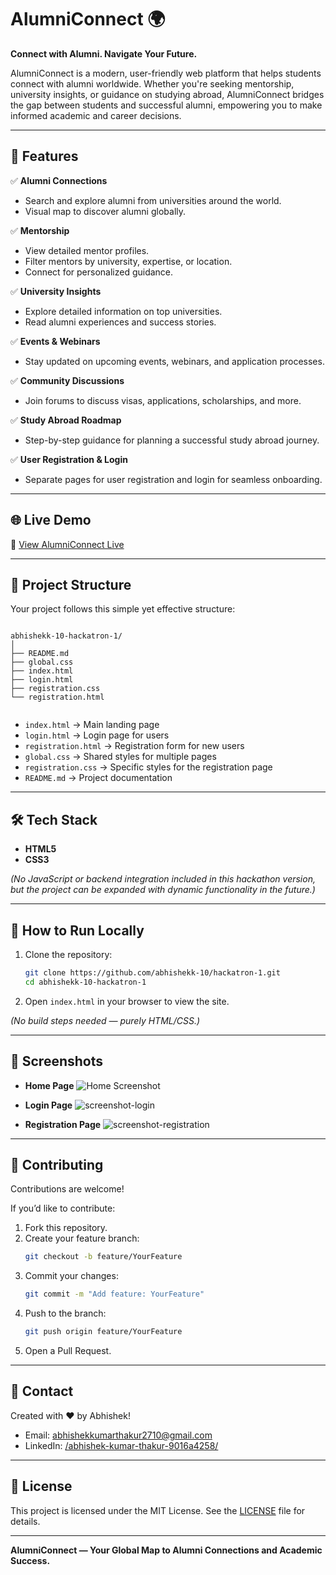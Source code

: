 # AlumniConnect 🌍

**Connect with Alumni. Navigate Your Future.**

AlumniConnect is a modern, user-friendly web platform that helps students connect with alumni worldwide. Whether you're seeking mentorship, university insights, or guidance on studying abroad, AlumniConnect bridges the gap between students and successful alumni, empowering you to make informed academic and career decisions.

---

## 🚀 Features

✅ **Alumni Connections**

- Search and explore alumni from universities around the world.
- Visual map to discover alumni globally.

✅ **Mentorship**

- View detailed mentor profiles.
- Filter mentors by university, expertise, or location.
- Connect for personalized guidance.

✅ **University Insights**

- Explore detailed information on top universities.
- Read alumni experiences and success stories.

✅ **Events & Webinars**

- Stay updated on upcoming events, webinars, and application processes.

✅ **Community Discussions**

- Join forums to discuss visas, applications, scholarships, and more.

✅ **Study Abroad Roadmap**

- Step-by-step guidance for planning a successful study abroad journey.

✅ **User Registration & Login**

- Separate pages for user registration and login for seamless onboarding.

---

## 🌐 Live Demo

🔗 [View AlumniConnect Live](https://hackatron-1-bxbr.vercel.app/)  

---

## 📁 Project Structure

Your project follows this simple yet effective structure:

```

abhishekk-10-hackatron-1/
│
├── README.md
├── global.css
├── index.html
├── login.html
├── registration.css
└── registration.html


````

- `index.html` → Main landing page
- `login.html` → Login page for users
- `registration.html` → Registration form for new users
- `global.css` → Shared styles for multiple pages
- `registration.css` → Specific styles for the registration page
- `README.md` → Project documentation

---

## 🛠️ Tech Stack

- **HTML5**
- **CSS3**

*(No JavaScript or backend integration included in this hackathon version, but the project can be expanded with dynamic functionality in the future.)*

---

## 🎯 How to Run Locally

1. Clone the repository:

    ```bash
    git clone https://github.com/abhishekk-10/hackatron-1.git
    cd abhishekk-10-hackatron-1
    ```

2. Open `index.html` in your browser to view the site.

*(No build steps needed — purely HTML/CSS.)*

---

## 📸 Screenshots

- **Home Page**
  ![Home Screenshot](https://github.com/user-attachments/assets/2a1ea569-0ce2-4590-b7f4-7873e5402b4c)


- **Login Page**
  ![screenshot-login](https://github.com/user-attachments/assets/f12a3656-8a20-4878-8a5d-dd4441a5076f)

- **Registration Page**
  ![screenshot-registration](https://github.com/user-attachments/assets/1b1d3f4f-fdfb-4974-8d2c-5cfbff53b4c8)


---

## 🤝 Contributing

Contributions are welcome!

If you’d like to contribute:

1. Fork this repository.
2. Create your feature branch:
    ```bash
    git checkout -b feature/YourFeature
    ```
3. Commit your changes:
    ```bash
    git commit -m "Add feature: YourFeature"
    ```
4. Push to the branch:
    ```bash
    git push origin feature/YourFeature
    ```
5. Open a Pull Request.

---

## 📧 Contact

Created with ❤️ by Abhishek!  

- Email: [abhishekkumarthakur2710@gmail.com](mailto:abhishekkumarthakur2710@gmail.com)
- LinkedIn: [/abhishek-kumar-thakur-9016a4258/](https://www.linkedin.com/in/abhishek-kumar-thakur-9016a4258/)

---

## 📄 License

This project is licensed under the MIT License. See the [LICENSE](./LICENSE) file for details.

---

**AlumniConnect — Your Global Map to Alumni Connections and Academic Success.**
